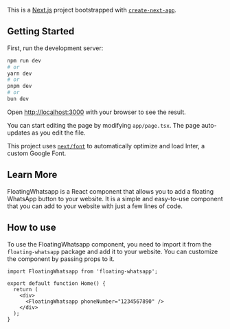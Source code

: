 This is a [Next.js](https://nextjs.org/) project bootstrapped with [`create-next-app`](https://github.com/vercel/next.js/tree/canary/packages/create-next-app).

## Getting Started

First, run the development server:

```bash
npm run dev
# or
yarn dev
# or
pnpm dev
# or
bun dev
```

Open [http://localhost:3000](http://localhost:3000) with your browser to see the result.

You can start editing the page by modifying `app/page.tsx`. The page auto-updates as you edit the file.

This project uses [`next/font`](https://nextjs.org/docs/basic-features/font-optimization) to automatically optimize and load Inter, a custom Google Font.

## Learn More

FloatingWhatsapp is a React component that allows you to add a floating WhatsApp button to your website. It is a simple and easy-to-use component that you can add to your website with just a few lines of code.

## How to use 

To use the FloatingWhatsapp component, you need to import it from the `floating-whatsapp` package and add it to your website. You can customize the component by passing props to it.

```tsx
import FloatingWhatsapp from 'floating-whatsapp';

export default function Home() {
  return (
    <div>
      <FloatingWhatsapp phoneNumber="1234567890" />
    </div>
  );
}
```